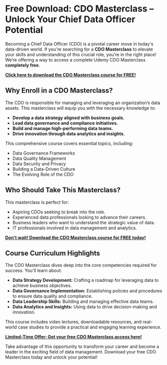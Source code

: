 # Free Download: CDO Masterclass – Unlock Your Chief Data Officer Potential

Becoming a Chief Data Officer (CDO) is a pivotal career move in today's data-driven world. If you're searching for a **CDO Masterclass** to elevate your skills and understanding of this crucial role, you're in the right place! We’re offering a way to access a complete Udemy CDO Masterclass **completely free**.

[**Click here to download the CDO Masterclass course for FREE!**](https://udemywork.com/cdo-masterclass)

## Why Enroll in a CDO Masterclass?

The CDO is responsible for managing and leveraging an organization’s data assets. This masterclass will equip you with the necessary knowledge to:

*   **Develop a data strategy aligned with business goals.**
*   **Lead data governance and compliance initiatives.**
*   **Build and manage high-performing data teams.**
*   **Drive innovation through data analytics and insights.**

This comprehensive course covers essential topics, including:

*   Data Governance Frameworks
*   Data Quality Management
*   Data Security and Privacy
*   Building a Data-Driven Culture
*   The Evolving Role of the CDO

## Who Should Take This Masterclass?

This masterclass is perfect for:

*   Aspiring CDOs seeking to break into the role.
*   Experienced data professionals looking to advance their careers.
*   Business leaders who want to understand the strategic value of data.
*   IT professionals involved in data management and analytics.

[**Don't wait! Download the CDO Masterclass course for FREE today!**](https://udemywork.com/cdo-masterclass)

## Course Curriculum Highlights

The CDO Masterclass dives deep into the core competencies required for success. You'll learn about:

*   **Data Strategy Development:** Crafting a roadmap for leveraging data to achieve business objectives.
*   **Data Governance Implementation:** Establishing policies and procedures to ensure data quality and compliance.
*   **Data Leadership Skills:** Building and managing effective data teams.
*   **Data Analytics and Insights:** Using data to drive decision-making and innovation.

This course includes video lectures, downloadable resources, and real-world case studies to provide a practical and engaging learning experience.

[**Limited-Time Offer: Get your free CDO Masterclass access here!**](https://udemywork.com/cdo-masterclass)

Take advantage of this opportunity to transform your career and become a leader in the exciting field of data management. Download your free CDO Masterclass today and unlock your potential!

